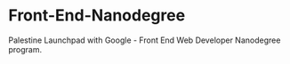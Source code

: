 # Front-End-Nanodegree
Palestine Launchpad with Google - Front End Web Developer Nanodegree program.
